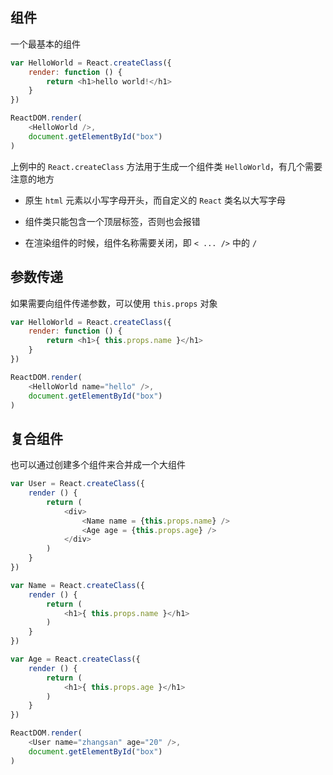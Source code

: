 ## 组件

一个最基本的组件

```js
var HelloWorld = React.createClass({
    render: function () {
        return <h1>hello world!</h1>
    }
})

ReactDOM.render(
    <HelloWorld />,
    document.getElementById("box")
)
```

上例中的 `React.createClass` 方法用于生成一个组件类 `HelloWorld`，有几个需要注意的地方

* 原生 `html` 元素以小写字母开头，而自定义的 `React` 类名以大写字母

* 组件类只能包含一个顶层标签，否则也会报错

* 在渲染组件的时候，组件名称需要关闭，即 `< ... />` 中的 `/` 


## 参数传递

如果需要向组件传递参数，可以使用 `this.props` 对象

```js
var HelloWorld = React.createClass({
    render: function () {
        return <h1>{ this.props.name }</h1>
    }
})

ReactDOM.render(
    <HelloWorld name="hello" />,
    document.getElementById("box")
)
```

## 复合组件

也可以通过创建多个组件来合并成一个大组件

```js
var User = React.createClass({
    render () {
        return (
            <div>
                <Name name = {this.props.name} />
                <Age age = {this.props.age} />
            </div>
        )
    }
})

var Name = React.createClass({
    render () {
        return (
            <h1>{ this.props.name }</h1>
        )
    }
})

var Age = React.createClass({
    render () {
        return (
            <h1>{ this.props.age }</h1>
        )
    }
})

ReactDOM.render(
    <User name="zhangsan" age="20" />,
    document.getElementById("box")
)
```